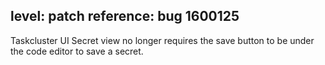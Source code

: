 level: patch
reference: bug 1600125
---
Taskcluster UI Secret view no longer requires the save button to be under the code editor to save a secret.
